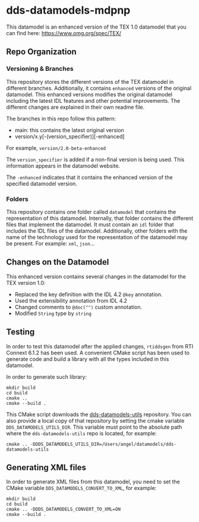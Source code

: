 # dds-datamodels-mdpnp


This datamodel is an enhanced version of the TEX 1.0 datamodel that you can
find here: https://www.omg.org/spec/TEX/


## Repo Organization

### Versioning & Branches

This repository stores the different versions of the TEX datamodel in
different branches. Additionally, it contains `enhanced` versions of the
original datamodel. This enhanced versions modifies the original datamodel
including the latest IDL features and other potential improvements. The
different changes are explained in their own readme file.

The branches in this repo follow this pattern:

 - main: this contains the latest original version
 - version/x.y\[-(version_specifier)\]\[-enhanced\]

For example, `version/2.0-beta-enhanced`

The `version_specifier` is added if a non-final version is being used. This
information appears in the datamodel website.

The `-enhanced` indicates that it contains the enhanced version of the specified
datamodel version.

### Folders

This repository contains one folder called `datamodel` that contains the
representation of this datamodel. Internally, that folder contains the different
files that implement the datamodel. It must contain an `idl` folder that
includes the IDL files of the datamodel. Additionally, other folders with the
name of the technology used for the representation of the datamodel may be
present. For example: `xml`, `json`...

## Changes on the Datamodel

This enhanced version contains several changes in the datamodel for the TEX version 1.0:

 - Replaced the key definition with the IDL 4.2 `@key` annotation.
 - Used the extensibility annotation from IDL 4.2
 - Changed comments to `@doc("")` custom annotation.
 - Modified `String` type by `string`

## Testing

In order to test this datamodel after the applied changes, `rtiddsgen` from
RTI Connext 6.1.2 has been used. A convenient CMake script has been used to
generate code and build a library with all the types included in this datamodel.

In order to generate such library:
```
mkdir build
cd build
cmake ..
cmake --build .
```

This CMake script downloads the
[dds-datamodels-utils](https://github.com/rticommunity/dds-datamodels-utils)
repository. You can also provide a local copy of that repository by setting the
cmake variable `DDS_DATAMODELS_UTILS_DIR`. This variable must point to the
absolute path where the `dds-datamodels-utils` repo is located, for example:

```
cmake .. -DDDS_DATAMODELS_UTILS_DIR=/Users/angel/datamodels/dds-datamodels-utils
```

## Generating XML files

In order to generate XML files from this datamodel, you need to set the CMake
variable `DDS_DATAMODELS_CONVERT_TO_XML`, for example:
```
mkdir build
cd build
cmake .. -DDDS_DATAMODELS_CONVERT_TO_XML=ON
cmake --build .
```
